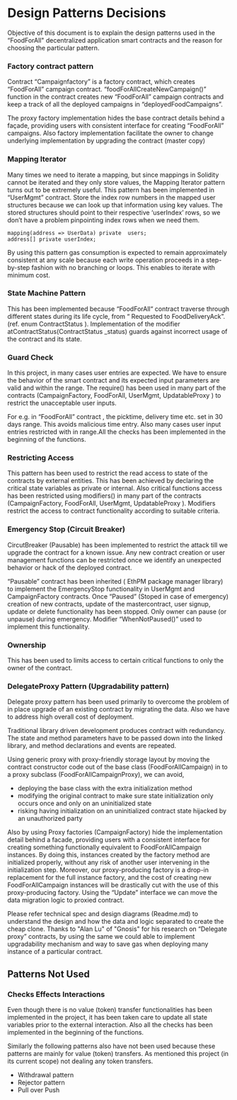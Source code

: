 # Design Patterns Decisions
 
 Objective of this document is to explain the design patterns used in the “FoodForAll" decentralized application smart contracts and the reason for choosing the particular pattern.

### Factory contract pattern

Contract “Campaignfactory” is a factory contract, which creates “FoodForAll” campaign contract. “foodForAllCreateNewCampaign()” function in the contract creates new “FoodForAll” campaign contracts and keep a track of all the deployed campaigns in “deployedFoodCampaigns”.

The proxy factory implementation hides the base contract details behind a façade, providing users with consistent interface for creating “FoodForAll” campaigns. Also factory implementation facilitate the owner to change underlying implementation by upgrading the contract (master copy) 

### Mapping Iterator

Many times we need to iterate a mapping, but since mappings in Solidity cannot be iterated and they only store values, the Mapping Iterator pattern turns out to be extremely useful. This pattern has been implemented in “UserMgmt” contract. Store the index row numbers in the mapped user structures because we can look up that information using key values. The stored structures should point to their respective ‘userIndex’ rows, so we don’t have a problem pinpointing index rows when we need them.
```
mapping(address => UserData) private  users;
address[] private userIndex;
```
By using this pattern gas consumption is expected to remain approximately consistent at any scale because each write operation proceeds in a step-by-step fashion with no branching or loops. This enables to iterate with minimum cost.

### State Machine Pattern

This has been implemented because “FoodForAll“ contract traverse through different states during its life cycle, from “ Requested to FoodDeliveryAck”. (ref. enum ContractStatus ). 
Implementation of the  modifier atContractStatus(ContractStatus _status) guards against incorrect usage of the contract and its state.

### Guard Check

In this project, in many cases user entries are expected. We have to ensure the behavior of the smart contract and its expected input parameters are valid and within the range.
The require() has been used in many part of the contracts (CampaignFactory, FoodForAll, UserMgmt, UpdatableProxy ) to restrict the unacceptable user inputs.

For e.g. in “FoodForAll” contract , the picktime, delivery time etc. set in 30 days range. This avoids malicious time entry. Also many cases user input entries restricted with in range.All the checks has been implemented in the beginning of the functions.

### Restricting Access

This pattern has been used to restrict the read access to state of the contracts by external entities. This has been achieved by declaring the critical state variables as private or internal. Also critical functions access has been restricted using modifiers() in many part of the contracts (CampaignFactory, FoodForAll, UserMgmt, UpdatableProxy ). Modifiers restrict the access to contract functionality according to suitable criteria. 

### Emergency Stop (Circuit Breaker)

CircutBreaker (Pausable) has been implemented to restrict the attack till we upgrade the contract for a known issue. Any new contract creation or user management functions can be restricted once we identify an unexpected behavior or hack of the deployed contract.

“Pausable” contract has been inherited ( EthPM package manager library) to implement the EmergencyStop functionality in UserMgmt and CampaignFactory contracts. Once “Paused” (Stoped in case of emergency) creation of new contracts, update of the mastercontract, user signup, update or delete functionality has been stopped. Only owner can pause (or unpause) during emergency. Modifier “WhenNotPaused()” used to implement this functionality.

### Ownership

This has been used to limits access to certain critical functions to only the owner of the contract.

### DelegateProxy Pattern (Upgradability pattern)

Delegate proxy pattern has been used primarily to overcome the problem of in place upgrade of an existing contract by migrating the data. Also we have to address high overall cost of deployment. 

Traditional library driven development produces contract with redundancy. The state and method parameters have to be passed down into the linked library, and method declarations and events are repeated.

Using generic proxy with proxy-friendly storage layout by moving the contract constructor code out of the base class (FoodForAllCampaign) in to a proxy subclass (FoodForAllCampaignProxy), we can avoid,
-	deploying the base class with the extra initialization method
-	modifying the original contract to make sure state initialization only occurs once and only on an uninitialized state
-	risking having initialization on an uninitialized contract state hijacked by an unauthorized party

Also by using Proxy factories (CampaignFactory) hide the implementation detail behind a facade, providing users with a consistent interface for creating something functionally equivalent to FoodForAllCampaign instances.
By doing this, instances created by the factory method are initialized properly, without any risk of another user intervening in the initialization step. Moreover, our proxy-producing factory is a drop-in replacement for the full instance factory, and the cost of creating new FoodForAllCampaign instances will be drastically cut with the use of this proxy-producing factory. Using the “Update” interface we can move the data migration logic to proxied contract.

Please refer technical spec and design diagrams (Readme.md) to understand the design and how the data and logic separated to create the cheap clone. Thanks to "Alan Lu"  of "Gnosis" for his research on “Delegate proxy” contracts, by using the same we could able to implement upgradability mechanism and way to save gas when deploying many instance of a particular contract.


## Patterns Not Used

### Checks Effects Interactions

Even though there is no value (token) transfer functionalities has been implemented in the project, it has been taken care to update all state variables prior to the external interaction. Also all the checks has been implemented in the beginning of the functions.

Similarly the following patterns also have not been used because these patterns are mainly for value (token) transfers. As mentioned this project (in its current scope) not dealing any token transfers.

-	Withdrawal pattern
-	Rejector pattern
-	Pull over Push




